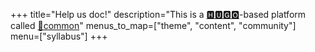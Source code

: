 +++
title="Help us doc!"
description="This is a [🅷🆄🅶🅾](https://gohugo.io/)-based platform called [🌱common](https://github.com/CodeYourFuture/curriculum/tree/main/common-theme)"
menus_to_map=["theme", "content", "community"]
menu=["syllabus"]
+++
